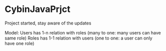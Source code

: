 # CybinJavaPrjct
Project started, stay aware of the updates

Model:
Users
    has 1-n relation with roles (many to one: many users can have same role)
Roles
    has 1-1 relation with users (one to one: a user can only have one role)
